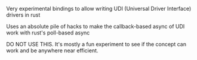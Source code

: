 Very experimental bindings to allow writing UDI (Universal Driver Interface) drivers in rust

Uses an absolute pile of hacks to make the callback-based async of UDI work with rust's poll-based async

DO NOT USE THIS. It's mostly a fun experiment to see if the concept can work and be anywhere near efficient.
